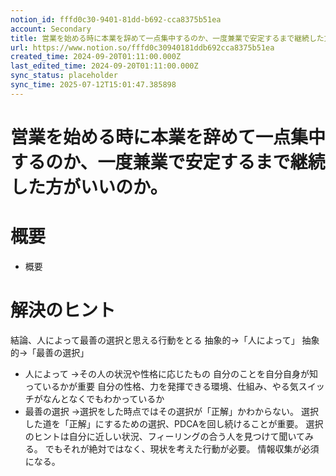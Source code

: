 ```yaml
---
notion_id: fffd0c30-9401-81dd-b692-cca8375b51ea
account: Secondary
title: 営業を始める時に本業を辞めて一点集中するのか、一度兼業で安定するまで継続した方がいいのか。
url: https://www.notion.so/fffd0c30940181ddb692cca8375b51ea
created_time: 2024-09-20T01:11:00.000Z
last_edited_time: 2024-09-20T01:11:00.000Z
sync_status: placeholder
sync_time: 2025-07-12T15:01:47.385898
---
```

# 営業を始める時に本業を辞めて一点集中するのか、一度兼業で安定するまで継続した方がいいのか。

# 概要
- 概要
# 解決のヒント
結論、人によって最善の選択と思える行動をとる
抽象的→「人によって」
抽象的→「最善の選択」
- 人によって
  →その人の状況や性格に応じたもの
  自分のことを自分自身が知っているかが重要
  自分の性格、力を発揮できる環境、仕組み、やる気スイッチがなんとなくでもわかっているか
- 最善の選択
  →選択をした時点ではその選択が「正解」かわからない。
  選択した道を「正解」にするための選択、PDCAを回し続けることが重要。
  選択のヒントは自分に近しい状況、フィーリングの合う人を見つけて聞いてみる。
  でもそれが絶対ではなく、現状を考えた行動が必要。
  情報収集が必須になる。